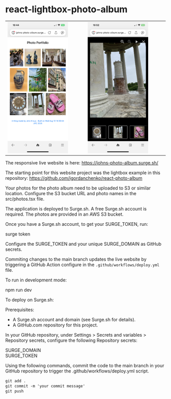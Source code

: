# react-lightbox-photo-album

<table>
<tr><td>
<img src="images/phone.png" width="80%" alt="Phone image" style="margin: auto" />
</td>
<td>
<img src="images/phone2.png" width="80%" alt="Phone image 2"  style="margin: auto" />
</td>
</tr>
</table>

The responsive live website is here: https://johns-photo-album.surge.sh/

The starting point for this website project was the lightbox example in this repository: https://github.com/igordanchenko/react-photo-album

Your photos for the photo album need to be uploaded to S3 or similar location.  Configure the S3 bucket URL and photo names in the src/photos.tsx file.

The application is deployed to Surge.sh.  A free Surge.sh account is required.  The photos are provided in an AWS S3 bucket.

Once you have a Surge.sh account, to get your SURGE_TOKEN, run:

surge token

Configure the SURGE_TOKEN and your unique SURGE_DOMAIN as GitHub secrets.

Commiting changes to the main branch updates the live website by triggering a GitHub Action configure in the `.github/workflows/deploy.yml` file.  

To run in development mode:

npm run dev

To deploy on Surge.sh:

Prerequisites:

- A Surge.sh account and domain (see Surge.sh for details).
- A GitHub.com repository for this project.

In your GitHub repository, under Settings > Secrets and variables > Repository secrets, configure the following Repository secrets:

SURGE_DOMAIN <br>
SURGE_TOKEN

Using the following commands, commit the code to the main branch in your GitHub repository to trigger the .github/workflows/deploy.yml script.
```shell
git add .
git commit -m 'your commit message'
git push
```

